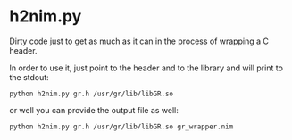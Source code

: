# h2nim.py

Dirty code just to get as much as it can in the process of wrapping a C header.

In order to use it, just point to the header and to the library and will print to the stdout:
```
python h2nim.py gr.h /usr/gr/lib/libGR.so
```

or well you can provide the output file as well:
```
python h2nim.py gr.h /usr/gr/lib/libGR.so gr_wrapper.nim
```






